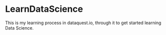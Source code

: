 # LearnDataScience

This is my learning process in dataquest.io, through it to get started learning Data Science.

